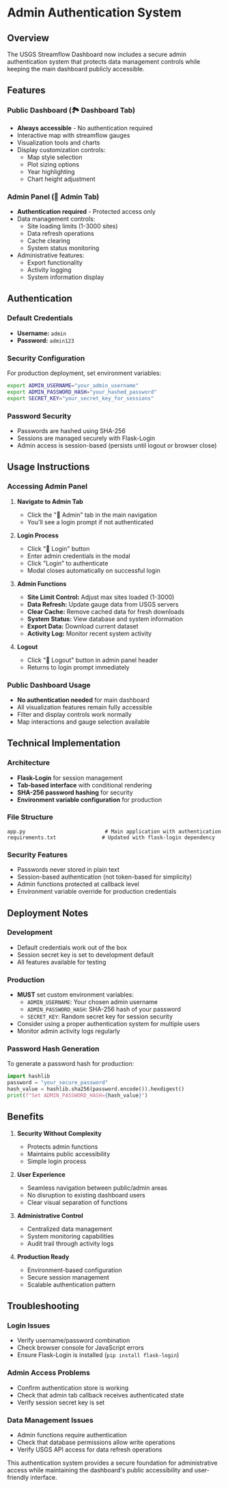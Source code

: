 # Admin Authentication System

## Overview

The USGS Streamflow Dashboard now includes a secure admin authentication system that protects data management controls while keeping the main dashboard publicly accessible.

## Features

### Public Dashboard (🏞️ Dashboard Tab)
- **Always accessible** - No authentication required
- Interactive map with streamflow gauges
- Visualization tools and charts
- Display customization controls:
  - Map style selection
  - Plot sizing options
  - Year highlighting
  - Chart height adjustment

### Admin Panel (🔧 Admin Tab)
- **Authentication required** - Protected access only
- Data management controls:
  - Site loading limits (1-3000 sites)
  - Data refresh operations
  - Cache clearing
  - System status monitoring
- Administrative features:
  - Export functionality
  - Activity logging
  - System information display

## Authentication

### Default Credentials
- **Username:** `admin`
- **Password:** `admin123`

### Security Configuration
For production deployment, set environment variables:
```bash
export ADMIN_USERNAME="your_admin_username"
export ADMIN_PASSWORD_HASH="your_hashed_password"
export SECRET_KEY="your_secret_key_for_sessions"
```

### Password Security
- Passwords are hashed using SHA-256
- Sessions are managed securely with Flask-Login
- Admin access is session-based (persists until logout or browser close)

## Usage Instructions

### Accessing Admin Panel

1. **Navigate to Admin Tab**
   - Click the "🔧 Admin" tab in the main navigation
   - You'll see a login prompt if not authenticated

2. **Login Process**
   - Click "🔑 Login" button
   - Enter admin credentials in the modal
   - Click "Login" to authenticate
   - Modal closes automatically on successful login

3. **Admin Functions**
   - **Site Limit Control:** Adjust max sites loaded (1-3000)
   - **Data Refresh:** Update gauge data from USGS servers
   - **Clear Cache:** Remove cached data for fresh downloads
   - **System Status:** View database and system information
   - **Export Data:** Download current dataset
   - **Activity Log:** Monitor recent system activity

4. **Logout**
   - Click "🚪 Logout" button in admin panel header
   - Returns to login prompt immediately

### Public Dashboard Usage

- **No authentication needed** for main dashboard
- All visualization features remain fully accessible
- Filter and display controls work normally
- Map interactions and gauge selection available

## Technical Implementation

### Architecture
- **Flask-Login** for session management
- **Tab-based interface** with conditional rendering
- **SHA-256 password hashing** for security
- **Environment variable configuration** for production

### File Structure
```
app.py                          # Main application with authentication
requirements.txt               # Updated with flask-login dependency
```

### Security Features
- Passwords never stored in plain text
- Session-based authentication (not token-based for simplicity)
- Admin functions protected at callback level
- Environment variable override for production credentials

## Deployment Notes

### Development
- Default credentials work out of the box
- Session secret key is set to development default
- All features available for testing

### Production
- **MUST** set custom environment variables:
  - `ADMIN_USERNAME`: Your chosen admin username
  - `ADMIN_PASSWORD_HASH`: SHA-256 hash of your password
  - `SECRET_KEY`: Random secret key for session security
- Consider using a proper authentication system for multiple users
- Monitor admin activity logs regularly

### Password Hash Generation
To generate a password hash for production:

```python
import hashlib
password = "your_secure_password"
hash_value = hashlib.sha256(password.encode()).hexdigest()
print(f"Set ADMIN_PASSWORD_HASH={hash_value}")
```

## Benefits

1. **Security Without Complexity**
   - Protects admin functions
   - Maintains public accessibility
   - Simple login process

2. **User Experience**
   - Seamless navigation between public/admin areas
   - No disruption to existing dashboard users
   - Clear visual separation of functions

3. **Administrative Control**
   - Centralized data management
   - System monitoring capabilities
   - Audit trail through activity logs

4. **Production Ready**
   - Environment-based configuration
   - Secure session management
   - Scalable authentication pattern

## Troubleshooting

### Login Issues
- Verify username/password combination
- Check browser console for JavaScript errors
- Ensure Flask-Login is installed (`pip install flask-login`)

### Admin Access Problems
- Confirm authentication store is working
- Check that admin tab callback receives authenticated state
- Verify session secret key is set

### Data Management Issues
- Admin functions require authentication
- Check that database permissions allow write operations
- Verify USGS API access for data refresh operations

This authentication system provides a secure foundation for administrative access while maintaining the dashboard's public accessibility and user-friendly interface.